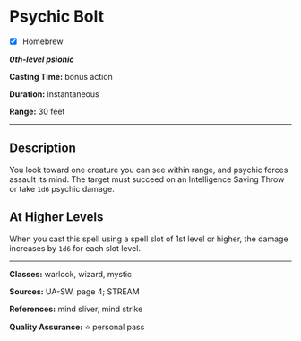 # Psychic Bolt

- [x] Homebrew

***0th-level psionic***

**Casting Time:** bonus action

**Duration:** instantaneous

**Range:** 30 feet

---

## Description
You look toward one creature you can see within range, and psychic forces assault its mind.
The target must succeed on an Intelligence Saving Throw or take `1d6` psychic damage.

## At Higher Levels
When you cast this spell using a spell slot of 1st level or higher, the damage increases by `1d6` for each slot level.

---

**Classes:** warlock, wizard, mystic

**Sources:** UA-SW, page 4; STREAM

**References:** mind sliver, mind strike

**Quality Assurance:** :star: personal pass
